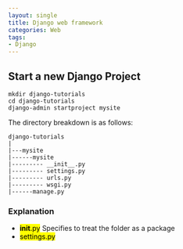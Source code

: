 ```yaml
---
layout: single
title: Django web framework
categories: Web
tags: 
- Django
---
```


## Start a new Django Project
```
mkdir django-tutorials
cd django-tutorials
django-admin startproject mysite
```

The directory breakdown is as follows:
```
django-tutorials
|
|---mysite
|------mysite
|--------- __init__.py
|--------- settings.py
|--------- urls.py
|--------- wsgi.py
|------manage.py
```

### Explanation
- <mark>__init__.py</mark> Specifies to treat the folder as a package
- <mark>settings.py</mark>